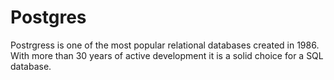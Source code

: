 
# Postgres

Postrgress is one of the most popular relational databases created in 1986. With more than 30 years of active development it is a solid choice for a SQL database.

